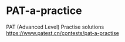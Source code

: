 # PAT-a-practice
PAT (Advanced Level) Practise solutions
https://www.patest.cn/contests/pat-a-practise

